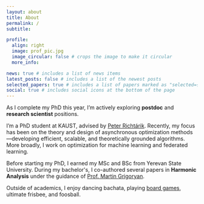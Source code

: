 ```yaml
---
layout: about
title: About
permalink: /
subtitle:

profile:
  align: right
  image: prof_pic.jpg
  image_circular: false # crops the image to make it circular
  more_info:

news: true # includes a list of news items
latest_posts: false # includes a list of the newest posts
selected_papers: true # includes a list of papers marked as "selected={true}"
social: true # includes social icons at the bottom of the page
---
```




<!-- I’m looking for summer internship opportunities.
If you have an opening or know of any, please don’t hesitate to contact me. -->

As I complete my PhD this year, I’m actively exploring **postdoc** and **research scientist** positions.


I’m a PhD student at KAUST, advised by [Peter Richtárik](https://richtarik.org/i_bio.html).
Recently, my focus has been on the theory and design of asynchronous optimization methods—developing efficient, scalable, and theoretically grounded algorithms.
More broadly, I work on optimization for machine learning and federated learning.


Before starting my PhD, I earned my MSc and BSc from Yerevan State University. 
During my bachelor's, I co-authored several papers in **Harmonic Analysis** under the guidance of [Prof. Martin Grigoryan](https://scholar.google.com/citations?user=l-2JIPkAAAAJ&hl=en).


Outside of academics, I enjoy dancing bachata, playing [board games](https://boardgamearena.com/player?section=prestige), ultimate frisbee, and foosball.
